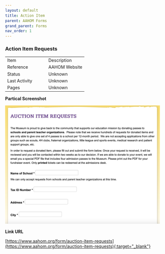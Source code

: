 ```yaml
---
layout: default
title: Action Item
parent: AAHOM Forms
grand_parent: Forms
nav_order: 1
---
```


### Action Item Requests

<table class="ws-table-all notranslate"> 
  <tbody>
    <tr class="tableTop">
     <td style="width:120px">Item</td>
     <td>Description</td>
    </tr>
    <tr>
      <td>Reference</td>
      <td>AAHOM Website</td>
    </tr>
    <tr>
      <td>Status</td>
      <td>Unknown</td>
    </tr>
    <tr>
      <td>Last Activity</td>
      <td>Unknown</td>
    </tr>
    <tr>
      <td>Pages</td>
      <td>Unknown</td>
    </tr>
    
  </tbody>
</table>

**Partical Screenshot**

![Alt Action Item Request](../../assets/images/action_item_request.jpg "Action Item Request")

**Link URL**

[https://www.aahom.org/form/auction-item-requests](https://www.aahom.org/form/auction-item-requests){:target="_blank"}